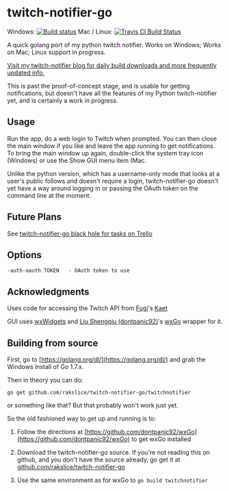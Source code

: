 # twitch-notifier-go

Windows: [![Build status](https://ci.appveyor.com/api/projects/status/wdd0jhu4gobdy83a?svg=true)](https://ci.appveyor.com/project/rakslice/twitch-notifier-go) Mac / Linux: [![Travis CI Build Status](https://travis-ci.org/rakslice/twitch-notifier-go.svg)](https://travis-ci.org/rakslice/twitch-notifier-go)

A quick golang port of my python twitch notifier.  Works on Windows; Works on Mac; Linux support in progress.

[Visit my twitch-notifier blog for daily build downloads and more frequently updated info.
](https://twitch-notifier.blogspot.ca/)

This is past the proof-of-concept stage, and is usable for getting notifications, but doesn't have all the features of my Python twitch-notifier yet, and is certainly a work in progress.

## Usage

Run the app, do a web login to Twitch when prompted. You can then close the main window if you like and leave the app running to get notifications.  To bring the main window up again, double-click the system tray icon (Windows) or use the Show GUI menu item (Mac.

Unlike the python version, which has a username-only mode that looks at a user's public follows and doesn't require a login, twitch-notifier-go doesn't yet have a way around logging in or passing the OAuth token on the command line at the moment. 

## Future Plans

See [twitch-notifier-go black hole for tasks on Trello](https://trello.com/b/1kPOevw9/twitch-notifier-go-black-hole-for-tasks)

## Options

    -auth-oauth TOKEN   - OAuth token to use
        
## Acknowledgments

Uses code for accessing the Twitch API from [Fugi](https://github.com/fugiman)'s [Kaet](https://github.com/fugiman/kaet)

GUI uses [wxWidgets](https://www.wxwidgets.org/) and [Liu Shengqiu (dontpanic92)](https://github.com/dontpanic92)'s [wxGo](https://github.com/dontpanic92/wxGo) wrapper for it.

## Building from source

First, go to [https://golang.org/dl/](https://golang.org/dl/) and grab the Windows install of Go 1.7.x.

Then in theory you can do:

	go get github.com/rakslice/twitch-notifier-go/twitchnotifier

or something like that? But that probably won't work just yet.

So the old fashioned way to get up and running is to:

1. Follow the directions at [https://github.com/dontpanic92/wxGo](https://github.com/dontpanic92/wxGo) to get wxGo installed
2. Download the twitch-notifier-go source. If you're not reading this on github, and you don't have the source already, go get it at [github.com/rakslice/twitch-notifier-go](https://github.com/rakslice/twitch-notifier-go) 

5. Use the same environment as for wxGo to `go build twitchnotifier` 


